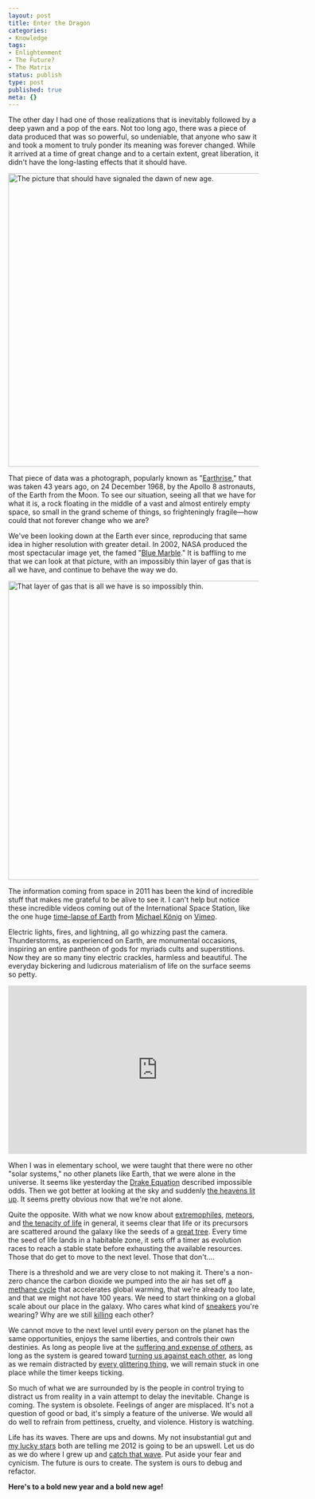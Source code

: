 ```yaml
---
layout: post
title: Enter the Dragon
categories:
- Knowledge
tags:
- Enlightenment
- The Future?
- The Matrix
status: publish
type: post
published: true
meta: {}
---
```

The other day I had one of those realizations that is inevitably followed by a deep yawn and a pop of the ears. Not too long ago, there was a piece of data produced that was so powerful, so undeniable, that anyone who saw it and took a moment to truly ponder its meaning was forever changed. While it arrived at a time of great change and to a certain extent, great liberation, it didn't have the long-lasting effects that it should have.

<a href="http://upload.wikimedia.org/wikipedia/commons/a/a8/NASA-Apollo8-Dec24-Earthrise.jpg" target="_new"><img style="display:block; margin-left:auto; margin-right:auto;" src="http://mur.mu.rs/wp-content/uploads/2011/12/Earthrise.png" alt="The picture that should have signaled the dawn of new age." title="Earthrise.png" border="0" width="600" height="589" /></a>

That piece of data was a photograph, popularly known as "<a href="http://en.wikipedia.org/wiki/Earthrise">Earthrise</a>," that was taken 43 years ago, on 24 December 1968, by the Apollo 8 astronauts, of the Earth from the Moon. To see our situation, seeing all that we have for what it is, a rock floating in the middle of a vast and almost entirely empty space, so small in the grand scheme of things, so frighteningly fragile—how could that not forever change who we are?

We've been looking down at the Earth ever since, reproducing that same idea in higher resolution with greater detail. In 2002, NASA produced the most spectacular image yet, the famed "<a href="http://visibleearth.nasa.gov/view.php?id=57723">Blue Marble</a>." It is baffling to me that we can look at that picture, with an impossibly thin layer of gas that is all we have, and continue to behave the way we do.

<a href="http://eoimages.gsfc.nasa.gov/images/imagerecords/57000/57723/globe_east_2048.tif" target="_new"><img style="display:block; margin-left:auto; margin-right:auto;" src="http://mur.mu.rs/wp-content/uploads/2011/12/BlueMarble.png" alt="That layer of gas that is all we have is so impossibly thin." title="BlueMarble.png" border="0" width="600" height="600" /></a>

The information coming from space in 2011 has been the kind of incredible stuff that makes me grateful to be alive to see it. I can't help but notice these incredible videos coming out of the International Space Station, like the one huge <a href="http://vimeo.com/32001208">time-lapse of Earth</a> from <a href="http://vimeo.com/michaelkoenig">Michael König</a> on <a href="http://vimeo.com">Vimeo</a>. 

Electric lights, fires, and lightning, all go whizzing past the camera. Thunderstorms, as experienced on Earth, are monumental occasions, inspiring an entire pantheon of gods for myriads cults and superstitions. Now they are so many tiny electric crackles, harmless and beautiful. The everyday bickering and ludicrous materialism of life on the surface seems so petty.

<a href="http://eol.jsc.nasa.gov/Videos/CrewEarthObservationsVideos/"><iframe src="http://player.vimeo.com/video/32001208?title=0&amp;byline=0&amp;portrait=0" width="600" height="338" frameborder="0" webkitAllowFullScreen mozallowfullscreen allowFullScreen></iframe></a>

When I was in elementary school, we were taught that there were no other "solar systems," no other planets like Earth, that we were alone in the universe. It seems like yesterday the <a href="http://simple.wikipedia.org/wiki/Drake_equation">Drake Equation</a> described impossible odds. Then we got better at looking at the sky and suddenly <a href="http://www.washingtonpost.com/national/nasa-finds-new-planet-kepler-22b-outside-solar-system-with-temperature-right-for-life/2011/12/07/gIQAPfzFdO_story.html">the heavens lit up</a>. It seems pretty obvious now that we're not alone. 

Quite the opposite. With what we now know about <a href="http://en.wikipedia.org/wiki/Extremophile">extremophiles</a>, <a href="http://www.geek.com/articles/geek-cetera/nasa-discovers-building-blocks-of-dna-in-meteorites-from-deep-space-2011089/">meteors</a>, and <a href="http://www.wired.com/wiredscience/2010/12/nasa-finds-arsenic-life-form/">the tenacity of life</a> in general, it seems clear that life or its precursors are scattered around the galaxy like the seeds of a <a href="http://en.wikipedia.org/wiki/Panspermia">great tree</a>. Every time the seed of life lands in a habitable zone, it sets off a timer as evolution races to reach a stable state before exhausting the available resources. Those that do get to move to the next level. Those that don't….

There is a threshold and we are very close to not making it. There's a non-zero chance the carbon dioxide we pumped into the air has set off <a href="http://www.npr.org/templates/story/story.php?storyId=14288215">a methane cycle</a> that accelerates global warming, that we're already too late, and that we might not have 100 years. We need to start thinking on a global scale about our place in the galaxy. Who cares what kind of <a href="http://www.businessweek.com/ap/financialnews/D9RQA8QO0.htm">sneakers</a> you're wearing? Why are we still <a href="http://www.fastcompany.com/1756775/syrian-protests-sparked-by-youtube-torture-video">killing</a> each other? 

We cannot move to the next level until every person on the planet has the same opportunities, enjoys the same liberties, and controls their own destinies. As long as people live at the <a href="http://www.alternet.org/rights/153538/not_sexy%3A_victoria’s_secret_%27fair_trade%27_cotton_harvested_by_child_slaves">suffering and expense of others</a>, as long as the system is geared toward <a href="http://www.globalresearch.ca/index.php?context=va&aid=8289">turning us against each other</a>, as long as we remain distracted by <a href="http://www.huntsmanproducts.com/wp-content/uploads/2011/06/dicaprio_tagheuer.jpg">every glittering thing</a>, we will remain stuck in one place while the timer keeps ticking. 

So much of what we are surrounded by is the people in control trying to distract us from reality in a vain attempt to delay the inevitable. Change is coming. The system is obsolete. Feelings of anger are misplaced. It's not a question of good or bad, it's simply a feature of the universe. We would all do well to refrain from pettiness, cruelty, and violence. History is watching. 

Life has its waves. There are ups and downs. My not insubstantial gut and <a href="http://en.wikipedia.org/wiki/Dragon_(zodiac)">my lucky stars</a> both are telling me 2012 is going to be an upswell. Let us do as we do where I grew up and <a href="http://en.wikipedia.org/wiki/History_of_surfing">catch that wave</a>. Put aside your fear and cynicism. The future is ours to create. The system is ours to debug and refactor. 

<strong>Here's to a bold new year and a bold new age!</strong>
